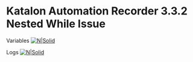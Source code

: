 # Katalon Automation Recorder 3.3.2 Nested While Issue

Variables
[![N|Solid](http://dl3.joxi.net/drive/2018/03/07/0007/1467/509371/71/ab2561f8cb.jpg)](http://dl3.joxi.net/drive/2018/03/07/0007/1467/509371/71/ab2561f8cb.jpg)

Logs
[![N|Solid](http://dl4.joxi.net/drive/2018/03/07/0007/1467/509371/71/6ce8d769da.jpg)](http://dl4.joxi.net/drive/2018/03/07/0007/1467/509371/71/6ce8d769da.jpg)
